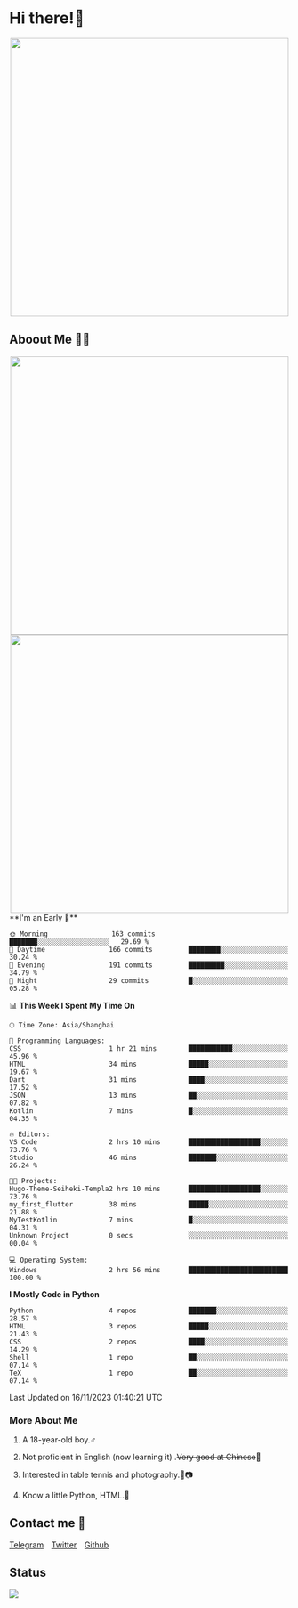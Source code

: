 # Hi there!🎉

<div align=center><img src="https://count.getloli.com/get/@Cicada000?theme=moebooru" width=500px></div>

## Aboout Me 👀💦

<div align=center>
<img src="https://github-readme-stats.vercel.app/api?username=Cicada000&show_icons=true&theme=tokyonight" width=500px>
<br>
<img src="https://github-readme-stats.vercel.app/api/top-langs/?username=Cicada000&show_icons=true&theme=tokyonight&layout=compact" width=500px>
</div>
<!--START_SECTION:waka-->
**I'm an Early 🐤** 

```text
🌞 Morning                163 commits         ███████░░░░░░░░░░░░░░░░░░   29.69 % 
🌆 Daytime                166 commits         ████████░░░░░░░░░░░░░░░░░   30.24 % 
🌃 Evening                191 commits         █████████░░░░░░░░░░░░░░░░   34.79 % 
🌙 Night                  29 commits          █░░░░░░░░░░░░░░░░░░░░░░░░   05.28 % 
```


📊 **This Week I Spent My Time On** 

```text
🕑︎ Time Zone: Asia/Shanghai

💬 Programming Languages: 
CSS                      1 hr 21 mins        ███████████░░░░░░░░░░░░░░   45.96 % 
HTML                     34 mins             █████░░░░░░░░░░░░░░░░░░░░   19.67 % 
Dart                     31 mins             ████░░░░░░░░░░░░░░░░░░░░░   17.52 % 
JSON                     13 mins             ██░░░░░░░░░░░░░░░░░░░░░░░   07.82 % 
Kotlin                   7 mins              █░░░░░░░░░░░░░░░░░░░░░░░░   04.35 % 

🔥 Editors: 
VS Code                  2 hrs 10 mins       ██████████████████░░░░░░░   73.76 % 
Studio                   46 mins             ███████░░░░░░░░░░░░░░░░░░   26.24 % 

🐱‍💻 Projects: 
Hugo-Theme-Seiheki-Templa2 hrs 10 mins       ██████████████████░░░░░░░   73.76 % 
my_first_flutter         38 mins             █████░░░░░░░░░░░░░░░░░░░░   21.88 % 
MyTestKotlin             7 mins              █░░░░░░░░░░░░░░░░░░░░░░░░   04.31 % 
Unknown Project          0 secs              ░░░░░░░░░░░░░░░░░░░░░░░░░   00.04 % 

💻 Operating System: 
Windows                  2 hrs 56 mins       █████████████████████████   100.00 % 
```

**I Mostly Code in Python** 

```text
Python                   4 repos             ███████░░░░░░░░░░░░░░░░░░   28.57 % 
HTML                     3 repos             █████░░░░░░░░░░░░░░░░░░░░   21.43 % 
CSS                      2 repos             ████░░░░░░░░░░░░░░░░░░░░░   14.29 % 
Shell                    1 repo              ██░░░░░░░░░░░░░░░░░░░░░░░   07.14 % 
TeX                      1 repo              ██░░░░░░░░░░░░░░░░░░░░░░░   07.14 % 
```




 Last Updated on 16/11/2023 01:40:21 UTC
<!--END_SECTION:waka-->

### More About Me

1. A 18-year-old boy.♂

2. Not proficient in English (now learning it) .~~Very good at Chinese~~🤣

3. Interested in table tennis and photography.🏓📷

4. Know a little Python, HTML.🐍


## Contact me 💬

[Telegram](https://t.me/CicadaLYW)&emsp;[Twitter](https://twitter.com/Cicada0001)&emsp;[Github](https://github.com/Cicada000)

## Status
<img src="https://weather-icon.journeyad.repl.co/@hangzhou?v=1" align="left">







